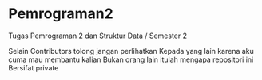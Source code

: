 # Pemrograman2
Tugas Pemrograman 2  dan Struktur Data / Semester 2

Selain Contributors tolong jangan perlihatkan
Kepada yang lain karena aku cuma mau membantu kalian
Bukan orang lain itulah mengapa repositori ini
Bersifat private
